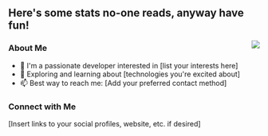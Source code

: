## Here's some stats no-one reads, anyway have fun! 
<img align="right" src="https://github-readme-stats.vercel.app/api?username=yourusername&show_icons=true&theme=invisible"/>

### About Me 
* 👋  I'm a passionate developer interested in [list your interests here]
* 🌱  Exploring and learning about [technologies you're excited about]
* 📫  Best way to reach me: [Add your preferred contact method]

### Connect with Me
[Insert links to your social profiles, website, etc. if desired]

